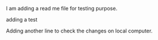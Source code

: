 I am adding a read me file for testing purpose.

adding a test

Adding another line to check the changes on local computer.
